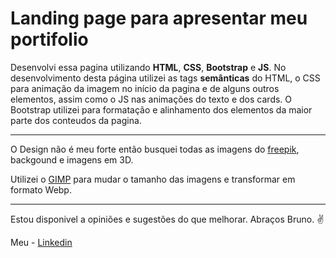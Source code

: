 # Landing page para apresentar meu portifolio
Desenvolvi essa pagina utilizando **HTML**, **CSS**, **Bootstrap** e **JS**.
No desenvolvimento desta página utilizei as tags **semânticas** do HTML, o CSS para animação da imagem no início da pagina e de alguns outros elementos, assim como o JS nas animações do texto e dos cards.
O Bootstrap utilizei para formatação e alinhamento dos elementos da maior parte dos conteudos da pagina.
***
O Design não é meu forte então busquei todas as imagens do [freepik](https://br.freepik.com/), backgound e imagens em 3D.


Utilizei o [GIMP](https://www.gimp.org/) para mudar o tamanho das imagens e transformar em formato Webp.
***
Estou disponivel a opiniões e sugestões do que melhorar.
Abraços Bruno. :v:


Meu - [Linkedin](https://www.linkedin.com/in/bruno-silveira-496705293/)

